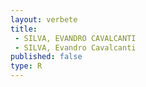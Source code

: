 ```yaml
---
layout: verbete
title:
 - SILVA, EVANDRO CAVALCANTI
 - SILVA, Evandro Cavalcanti
published: false
type: R
---
```


